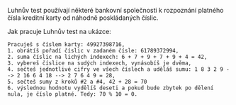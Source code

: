 Luhnův test používají některé bankovní společnosti k rozpoznání platného čísla kreditní karty od náhodně poskládaných číslic.

Jak pracuje Luhnův test na ukázce:

    Pracuješ s číslem karty: 49927398716,
    1. obrátíš pořadí číslic v zadaném čísle: 61789372994,
    2. suma číslic na lichých indexech: 6 + 7 + 9 + 7 + 9 + 4 = 42,
    3. vybereš číslice na sudých indexech, vynásobíš je dvěma, 
    4. sečteš jednotlivé cifry ve všech číslech a uděláš sumu: 1 8 3 2 9 --> 2 16 6 4 18 --> 2 7 6 4 9 = 28,
    5. sečteš sumy z kroků #2 a #4, 42 + 28 = 70
    6. výslednou hodnotu vydělíš deseti a pokud bude zbytek po dělení nula, je číslo platné. Tedy: 70 % 10 = 0.


